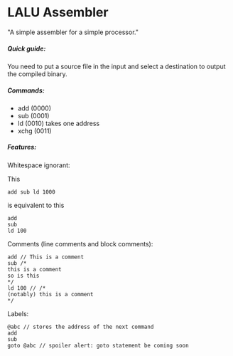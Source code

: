 LALU Assembler
==============

"A simple assembler for a simple processor."

##### Quick guide:

You need to put a source file in the input and select a destination to output the compiled binary.

##### Commands:
- add (0000)
- sub (0001)
- ld (0010) takes one address
- xchg (0011)

##### Features:
Whitespace ignorant:

This

    add sub ld 1000
    
is equivalent to this

    add
    sub
    ld 100

Comments (line comments and block comments):

    add // This is a comment
    sub /*
    this is a comment
    so is this
    */
    ld 100 // /*
    (notably) this is a comment
    */


Labels:

    @abc // stores the address of the next command
    add
    sub
    goto @abc // spoiler alert: goto statement be coming soon
